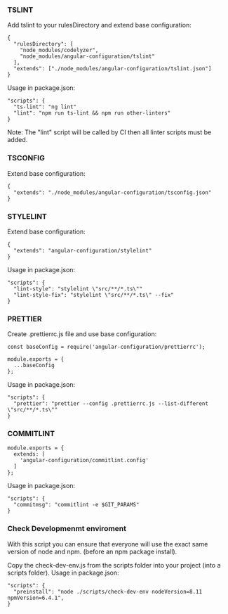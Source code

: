 ### TSLINT

Add tslint to your rulesDirectory and extend base configuration:

```
{
  "rulesDirectory": [
    "node_modules/codelyzer",
    "node_modules/angular-configuration/tslint"
  ],
  "extends": ["./node_modules/angular-configuration/tslint.json"]
}
```
Usage in package.json:
```
"scripts": {
  "ts-lint": "ng lint"
  "lint": "npm run ts-lint && npm run other-linters"
}
```
Note:
The "lint" script will be called by CI then all linter scripts must be added.

### TSCONFIG

Extend base configuration:

```
{
  "extends": "./node_modules/angular-configuration/tsconfig.json"
}
```

### STYLELINT

Extend base configuration:

```
{
  "extends": "angular-configuration/stylelint"
}
```
Usage in package.json:
```
"scripts": {
  "lint-style": "stylelint \"src/**/*.ts\""
  "lint-style-fix": "stylelint \"src/**/*.ts\" --fix"
}
```

### PRETTIER

Create .prettierrc.js file and use base configuration:

```
const baseConfig = require('angular-configuration/prettierrc');

module.exports = {
  ...baseConfig
};

```
Usage in package.json:
```
"scripts": {
  "prettier": "prettier --config .prettierrc.js --list-different \"src/**/*.ts\""
}
```

### COMMITLINT

```
module.exports = {
  extends: [
    'angular-configuration/commitlint.config'
  ]
};
```
Usage in package.json:
```
"scripts": {
  "commitmsg": "commitlint -e $GIT_PARAMS"
}
```

### Check Developmenmt enviroment

With this script you can ensure that everyone will use the exact same version of node and npm.
(before an npm package install).

Copy the check-dev-env.js from the scripts folder into your project (into a scripts folder).
Usage in package.json:
```
"scripts": {
  "preinstall": "node ./scripts/check-dev-env nodeVersion=8.11 npmVersion=6.4.1",
}
```
